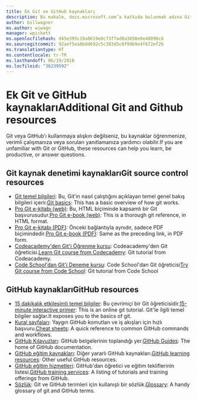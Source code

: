 ```yaml
---
title: Ek Git ve GitHub kaynakları
description: Bu makale, docs.microsoft.com’a katkıda bulunmak adına Git ve GitHub öğrenimi için önerilen kaynakları listeler.
author: billwagner
ms.author: wiwagn
manager: wpickett
ms.openlocfilehash: d45e395c19a0619e0c73f7ad0a3858e0e48098c6
ms.sourcegitcommit: 92aef5ea8bdd692c5c393d5c8f99b9e4f672ef2b
ms.translationtype: HT
ms.contentlocale: tr-TR
ms.lasthandoff: 06/19/2018
ms.locfileid: "36239592"
---
```

# <a name="additional-git-and-github-resources"></a><span data-ttu-id="9cac7-103">Ek Git ve GitHub kaynakları</span><span class="sxs-lookup"><span data-stu-id="9cac7-103">Additional Git and Github resources</span></span>

<span data-ttu-id="9cac7-104">Git veya GitHub'ı kullanmaya alışkın değilseniz, bu kaynaklar öğrenmenize, verimli çalışmanıza veya soruları yanıtlamanıza yardımcı olabilir.</span><span class="sxs-lookup"><span data-stu-id="9cac7-104">If you are unfamiliar with Git or GitHub, these resources can help you learn, be productive, or answer questions.</span></span>

## <a name="git-source-control-resources"></a><span data-ttu-id="9cac7-105">Git kaynak denetimi kaynakları</span><span class="sxs-lookup"><span data-stu-id="9cac7-105">Git source control resources</span></span>

- <span data-ttu-id="9cac7-106">[Git temel bilgileri](https://go.microsoft.com/fwlink/?linkid=853939): Bu, Git'in nasıl çalıştığını açıklayan temel genel bakış bilgileri içerir.</span><span class="sxs-lookup"><span data-stu-id="9cac7-106">[Git basics](https://go.microsoft.com/fwlink/?linkid=853939): This has a basic overview of how git works.</span></span>
- <span data-ttu-id="9cac7-107">[Pro Git e-kitabı (web)](https://go.microsoft.com/fwlink/?linkid=853940): Bu, HTML biçiminde kapsamlı bir Git başvurusudur.</span><span class="sxs-lookup"><span data-stu-id="9cac7-107">[Pro Git e-book (web)](https://go.microsoft.com/fwlink/?linkid=853940): This is a thorough git reference, in HTML format.</span></span>
- <span data-ttu-id="9cac7-108">[Pro Git e-kitabı (PDF)](https://progit2.s3.amazonaws.com/en/2016-03-22-f3531/progit-en.1084.pdf): Önceki bağlantıyla aynıdır, sadece PDF biçimindedir.</span><span class="sxs-lookup"><span data-stu-id="9cac7-108">[Pro Git e-book (PDF)](https://progit2.s3.amazonaws.com/en/2016-03-22-f3531/progit-en.1084.pdf): Same as the preceding link, in PDF form.</span></span>
- <span data-ttu-id="9cac7-109">[Codeacademy'den Git'i Öğrenme kursu](https://www.codecademy.com/learn/learn-git): Codeacademy'den Git öğreticisi.</span><span class="sxs-lookup"><span data-stu-id="9cac7-109">[Learn Git course from Codecademy](https://www.codecademy.com/learn/learn-git): Git tutorial from Codeacademy.</span></span>
- <span data-ttu-id="9cac7-110">[Code School'dan Git'i Deneme kursu](https://www.codeschool.com/courses/try-git): Code School'dan Git öğreticisi</span><span class="sxs-lookup"><span data-stu-id="9cac7-110">[Try Git course from Code School](https://www.codeschool.com/courses/try-git): Git tutorial from Code School</span></span>

## <a name="github-resources"></a><span data-ttu-id="9cac7-111">GitHub kaynakları</span><span class="sxs-lookup"><span data-stu-id="9cac7-111">GitHub resources</span></span>

- <span data-ttu-id="9cac7-112">[15 dakikalık etkileşimli temel bilgiler](https://try.github.io/): Bu çevrimiçi bir Git öğreticisidir.</span><span class="sxs-lookup"><span data-stu-id="9cac7-112">[15-minute interactive primer](https://try.github.io/): This is an online git tutorial.</span></span> <span data-ttu-id="9cac7-113">Git'le ilgili temel bilgiler sağlar.</span><span class="sxs-lookup"><span data-stu-id="9cac7-113">It exposes you to the basics of git.</span></span>
- <span data-ttu-id="9cac7-114">[Kural sayfaları](https://go.microsoft.com/fwlink/?linkid=853941): Yaygın GitHub komutları ve iş akışları için hızlı başvuru.</span><span class="sxs-lookup"><span data-stu-id="9cac7-114">[Cheat sheets](https://go.microsoft.com/fwlink/?linkid=853941): A quick reference to common GitHub commands and workflows.</span></span>
- <span data-ttu-id="9cac7-115">[GitHub Kılavuzları](https://guides.github.com/): GitHub belgelerinin toplandığı yer.</span><span class="sxs-lookup"><span data-stu-id="9cac7-115">[GitHub Guides](https://guides.github.com/): The home of GitHub documentation.</span></span>
- <span data-ttu-id="9cac7-116">[GitHub eğitim kaynakları](https://help.github.com/articles/git-and-github-learning-resources/): Diğer yararlı GitHub kaynakları.</span><span class="sxs-lookup"><span data-stu-id="9cac7-116">[GitHub learning resources](https://help.github.com/articles/git-and-github-learning-resources/): Other useful GitHub resources.</span></span>
- <span data-ttu-id="9cac7-117">[GitHub eğitim hizmetleri](https://services.github.com/training/): GitHub'dan öğretici ve eğitim tekliflerinin listesi.</span><span class="sxs-lookup"><span data-stu-id="9cac7-117">[GitHub training services](https://services.github.com/training/): A listing of tutorials and training offerings from GitHub.</span></span>
- <span data-ttu-id="9cac7-118">[Sözlük](https://help.github.com/articles/github-glossary): Git ve GitHub terimleri için kullanışlı bir sözlük.</span><span class="sxs-lookup"><span data-stu-id="9cac7-118">[Glossary](https://help.github.com/articles/github-glossary): A handy glossary of git and GitHub terms.</span></span>
